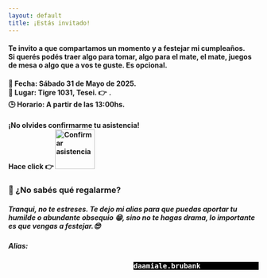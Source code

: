 ```yaml
---
layout: default
title: ¡Estás invitado!
---
```

#### Te invito a que compartamos un momento y a festejar mi cumpleaños.<br>Si querés podés traer algo para tomar, algo para el mate, el mate, juegos de mesa o algo que a vos te guste. Es opcional.

#### 📅 **Fecha**: Sábado 31 de Mayo de 2025.<br>📍 **Lugar**: Tigre 1031, Tesei. 👉 <a href="https://maps.app.goo.gl/Vv6bAT5G3VhtuPPL8"><img src="/InvitacionCumple30/assets/img/google_maps_icon.png" width="5vw" alt="Google Maps"></a><br>🕒 **Horario**: A partir de las 13:00hs.  

<h4> ¡No olvides confirmarme tu asistencia!<br>Hace click 👉 
    <a href="https://wa.me/5491162595238?text=%C2%A1Hola%20Daami!%20Vi%20tu%20invitaci%C3%B3n%20y%20quer%C3%ADa%20confirmar%20que%20voy%20a%20estar%20yendo%20cerca%20de%20las%20" target="_blank">
      <img src="https://static.whatsapp.net/rsrc.php/yZ/r/JvsnINJ2CZv.svg" width="80vw" alt="Confirmar asistencia" />
    </a>
  
</h4>

### 🎁 ¿No sabés qué regalarme?
##### Tranqui, no te estreses. Te dejo mi alias para que puedas aportar tu humilde o abundante obsequio 😁, sino no te hagas drama, lo importante es que vengas a festejar.😎

##### Alias: 
<pre style="width:50%;color: #fff;font-weight: bold;font-style: normal;background-color: #000;margin-left:inherit;">daamiale.brubank</pre>

